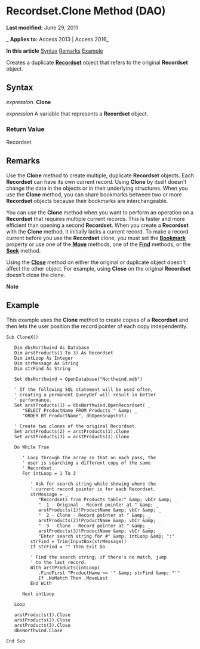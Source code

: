 
# Recordset.Clone Method (DAO)

 **Last modified:** June 29, 2011

 _ **Applies to:** Access 2013 | Access 2016_

 **In this article**
[Syntax](#sectionSection0)
[Remarks](#sectionSection1)
[Example](#sectionSection2)


Creates a duplicate  **[Recordset](9774232c-e6da-175b-fc7f-ed2ab7908fa0.md)** object that refers to the original **Recordset** object.

## Syntax
<a name="sectionSection0"> </a>

 _expression_. **Clone**

 _expression_ A variable that represents a **Recordset** object.


### Return Value

Recordset


## Remarks
<a name="sectionSection1"> </a>

Use the  **Clone** method to create multiple, duplicate **Recordset** objects. Each **Recordset** can have its own current record. Using **Clone** by itself doesn't change the data in the objects or in their underlying structures. When you use the **Clone** method, you can share bookmarks between two or more **Recordset** objects because their bookmarks are interchangeable.

You can use the  **Clone** method when you want to perform an operation on a **Recordset** that requires multiple current records. This is faster and more efficient than opening a second **Recordset**. When you create a **Recordset** with the **Clone** method, it initially lacks a current record. To make a record current before you use the **Recordset** clone, you must set the **[Bookmark](c4b1c2d9-668e-e365-544c-efb4ae4efcc9.md)** property or use one of the **[Move](338f7e86-6997-b80a-fc7a-a395d10b4a62.md)** methods, one of the **[Find](5fcf78cd-7d2c-2e47-14e5-996f2e14ff51.md)** methods, or the **[Seek](ef83d909-c962-b016-7d33-36eacdc25c2c.md)** method.

Using the  **[Close](9b1a77cb-da12-24d6-892f-a56be103d51d.md)** method on either the original or duplicate object doesn't affect the other object. For example, using **Close** on the original **Recordset** doesn't close the clone.




 **Note**  




## Example
<a name="sectionSection2"> </a>

This example uses the  **Clone** method to create copies of a **Recordset** and then lets the user position the record pointer of each copy independently.


```
Sub CloneX() 
 
   Dim dbsNorthwind As Database 
   Dim arstProducts(1 To 3) As Recordset 
   Dim intLoop As Integer 
   Dim strMessage As String 
   Dim strFind As String 
 
   Set dbsNorthwind = OpenDatabase("Northwind.mdb") 
 
   ' If the following SQL statement will be used often,  
   ' creating a permanent QueryDef will result in better 
   ' performance. 
   Set arstProducts(1) = dbsNorthwind.OpenRecordset( _ 
      "SELECT ProductName FROM Products " &amp; _ 
      "ORDER BY ProductName", dbOpenSnapshot) 
 
   ' Create two clones of the original Recordset. 
   Set arstProducts(2) = arstProducts(1).Clone 
   Set arstProducts(3) = arstProducts(1).Clone 
 
   Do While True 
 
      ' Loop through the array so that on each pass, the  
      ' user is searching a different copy of the same  
      ' Recordset. 
      For intLoop = 1 To 3 
 
         ' Ask for search string while showing where the 
         ' current record pointer is for each Recordset. 
         strMessage = _ 
            "Recordsets from Products table:" &amp; vbCr &amp; _ 
            "  1 - Original - Record pointer at " &amp; _ 
            arstProducts(1)!ProductName &amp; vbCr &amp; _ 
            "  2 - Clone - Record pointer at " &amp; _ 
            arstProducts(2)!ProductName &amp; vbCr &amp; _ 
            "  3 - Clone - Record pointer at " &amp; _ 
            arstProducts(3)!ProductName &amp; vbCr &amp; _ 
            "Enter search string for #" &amp; intLoop &amp; ":" 
         strFind = Trim(InputBox(strMessage)) 
         If strFind = "" Then Exit Do 
 
         ' Find the search string; if there's no match, jump 
         ' to the last record. 
         With arstProducts(intLoop) 
            .FindFirst "ProductName >= '" &amp; strFind &amp; "'" 
            If .NoMatch Then .MoveLast 
         End With 
 
      Next intLoop 
 
   Loop 
 
   arstProducts(1).Close 
   arstProducts(2).Close 
   arstProducts(3).Close 
   dbsNorthwind.Close 
 
End Sub 

```

